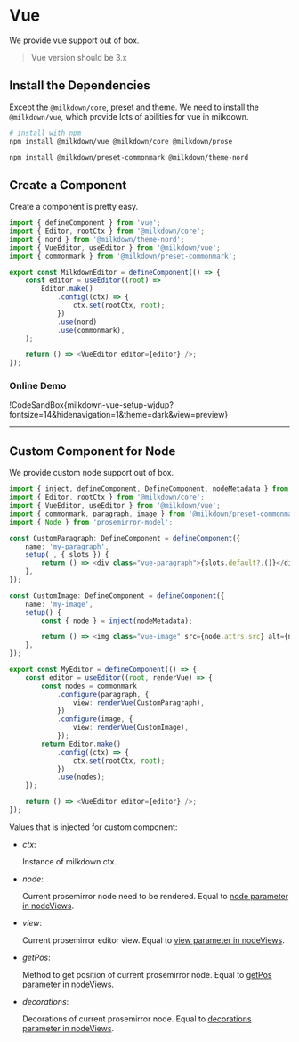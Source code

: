 # Vue

We provide vue support out of box.

> Vue version should be 3.x

## Install the Dependencies

Except the `@milkdown/core`, preset and theme. We need to install the `@milkdown/vue`, which provide lots of abilities for vue in milkdown.

```bash
# install with npm
npm install @milkdown/vue @milkdown/core @milkdown/prose

npm install @milkdown/preset-commonmark @milkdown/theme-nord
```

## Create a Component

Create a component is pretty easy.

```typescript
import { defineComponent } from 'vue';
import { Editor, rootCtx } from '@milkdown/core';
import { nord } from '@milkdown/theme-nord';
import { VueEditor, useEditor } from '@milkdown/vue';
import { commonmark } from '@milkdown/preset-commonmark';

export const MilkdownEditor = defineComponent(() => {
    const editor = useEditor((root) =>
        Editor.make()
            .config((ctx) => {
                ctx.set(rootCtx, root);
            })
            .use(nord)
            .use(commonmark),
    );

    return () => <VueEditor editor={editor} />;
});
```

### Online Demo

!CodeSandBox{milkdown-vue-setup-wjdup?fontsize=14&hidenavigation=1&theme=dark&view=preview}

---

## Custom Component for Node

We provide custom node support out of box.

```typescript
import { inject, defineComponent, DefineComponent, nodeMetadata } from 'vue';
import { Editor, rootCtx } from '@milkdown/core';
import { VueEditor, useEditor } from '@milkdown/vue';
import { commonmark, paragraph, image } from '@milkdown/preset-commonmark';
import { Node } from 'prosemirror-model';

const CustomParagraph: DefineComponent = defineComponent({
    name: 'my-paragraph',
    setup(_, { slots }) {
        return () => <div class="vue-paragraph">{slots.default?.()}</div>;
    },
});

const CustomImage: DefineComponent = defineComponent({
    name: 'my-image',
    setup() {
        const { node } = inject(nodeMetadata);

        return () => <img class="vue-image" src={node.attrs.src} alt={node.attrs.alt} />;
    },
});

export const MyEditor = defineComponent(() => {
    const editor = useEditor((root, renderVue) => {
        const nodes = commonmark
            .configure(paragraph, {
                view: renderVue(CustomParagraph),
            })
            .configure(image, {
                view: renderVue(CustomImage),
            });
        return Editor.make()
            .config((ctx) => {
                ctx.set(rootCtx, root);
            })
            .use(nodes);
    });

    return () => <VueEditor editor={editor} />;
});
```

Values that is injected for custom component:

-   _ctx_:

    Instance of milkdown ctx.

-   _node_:

    Current prosemirror node need to be rendered.
    Equal to [node parameter in nodeViews](https://prosemirror.net/docs/ref/#view.EditorProps.nodeViews).

-   _view_:

    Current prosemirror editor view.
    Equal to [view parameter in nodeViews](https://prosemirror.net/docs/ref/#view.EditorProps.nodeViews).

-   _getPos_:

    Method to get position of current prosemirror node.
    Equal to [getPos parameter in nodeViews](https://prosemirror.net/docs/ref/#view.EditorProps.nodeViews).

-   _decorations_:

    Decorations of current prosemirror node.
    Equal to [decorations parameter in nodeViews](https://prosemirror.net/docs/ref/#view.EditorProps.nodeViews).
